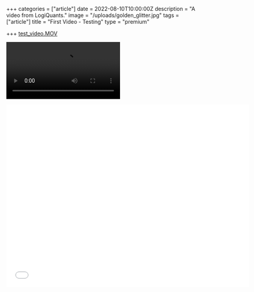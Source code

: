 +++
categories = ["article"]
date = 2022-08-10T10:00:00Z
description = "A video from LogiQuants."
image = "/uploads/golden_glitter.jpg"
tags = ["article"]
title = "First Video - Testing"
type = "premium"

+++
[test_video.MOV](/uploads/test_video.MOV "test_video.MOV")

<video src="LINK" controls="controls" style="max-width: 730px;">[https://www.youtube.com/watch?v=rZwSqX6J5hs&list=RDrZwSqX6J5hs&start_radio=1](https://www.youtube.com/watch?v=rZwSqX6J5hs&list=RDrZwSqX6J5hs&start_radio=1 "https://www.youtube.com/watch?v=rZwSqX6J5hs&list=RDrZwSqX6J5hs&start_radio=1")</video>

<iframe width="640" height="480" src="[https://www.youtube.com/watch?v=rZwSqX6J5hs&list=RDrZwSqX6J5hs&start_radio=1](https://www.youtube.com/watch?v=rZwSqX6J5hs&list=RDrZwSqX6J5hs&start_radio=1 "https://www.youtube.com/watch?v=rZwSqX6J5hs&list=RDrZwSqX6J5hs&start_radio=1")" frameborder="0" allow="autoplay; encrypted-media" allowfullscreen></iframe>